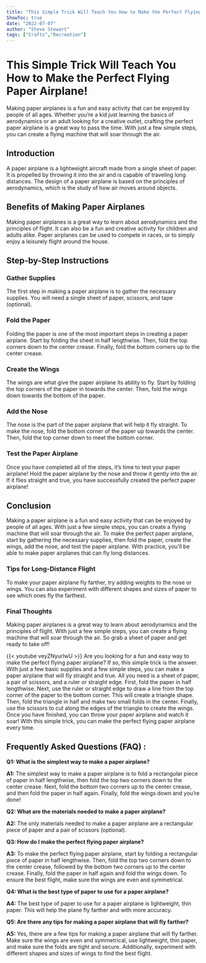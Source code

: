 ```yaml
---
title: "This Simple Trick Will Teach You How to Make the Perfect Flying Paper Airplane!"
ShowToc: true 
date: "2022-07-07"
author: "Steve Stewart" 
tags: ["Crafts","Recreation"]
---
```

# This Simple Trick Will Teach You How to Make the Perfect Flying Paper Airplane! 

Making paper airplanes is a fun and easy activity that can be enjoyed by people of all ages. Whether you’re a kid just learning the basics of aerodynamics or an adult looking for a creative outlet, crafting the perfect paper airplane is a great way to pass the time. With just a few simple steps, you can create a flying machine that will soar through the air. 

## Introduction 

A paper airplane is a lightweight aircraft made from a single sheet of paper. It is propelled by throwing it into the air and is capable of traveling long distances. The design of a paper airplane is based on the principles of aerodynamics, which is the study of how air moves around objects. 

## Benefits of Making Paper Airplanes 

Making paper airplanes is a great way to learn about aerodynamics and the principles of flight. It can also be a fun and creative activity for children and adults alike. Paper airplanes can be used to compete in races, or to simply enjoy a leisurely flight around the house. 

## Step-by-Step Instructions 

### Gather Supplies 

The first step in making a paper airplane is to gather the necessary supplies. You will need a single sheet of paper, scissors, and tape (optional). 

### Fold the Paper 

Folding the paper is one of the most important steps in creating a paper airplane. Start by folding the sheet in half lengthwise. Then, fold the top corners down to the center crease. Finally, fold the bottom corners up to the center crease. 

### Create the Wings 

The wings are what give the paper airplane its ability to fly. Start by folding the top corners of the paper in towards the center. Then, fold the wings down towards the bottom of the paper. 

### Add the Nose 

The nose is the part of the paper airplane that will help it fly straight. To make the nose, fold the bottom corner of the paper up towards the center. Then, fold the top corner down to meet the bottom corner. 

### Test the Paper Airplane 

Once you have completed all of the steps, it’s time to test your paper airplane! Hold the paper airplane by the nose and throw it gently into the air. If it flies straight and true, you have successfully created the perfect paper airplane!

## Conclusion 

Making a paper airplane is a fun and easy activity that can be enjoyed by people of all ages. With just a few simple steps, you can create a flying machine that will soar through the air. To make the perfect paper airplane, start by gathering the necessary supplies, then fold the paper, create the wings, add the nose, and test the paper airplane. With practice, you’ll be able to make paper airplanes that can fly long distances. 

### Tips for Long-Distance Flight 

To make your paper airplane fly farther, try adding weights to the nose or wings. You can also experiment with different shapes and sizes of paper to see which ones fly the farthest. 

### Final Thoughts 

Making paper airplanes is a great way to learn about aerodynamics and the principles of flight. With just a few simple steps, you can create a flying machine that will soar through the air. So grab a sheet of paper and get ready to take off!

{{< youtube veyZNyurlwU >}} 
Are you looking for a fun and easy way to make the perfect flying paper airplane? If so, this simple trick is the answer. With just a few basic supplies and a few simple steps, you can make a paper airplane that will fly straight and true. All you need is a sheet of paper, a pair of scissors, and a ruler or straight edge. First, fold the paper in half lengthwise. Next, use the ruler or straight edge to draw a line from the top corner of the paper to the bottom corner. This will create a triangle shape. Then, fold the triangle in half and make two small folds in the center. Finally, use the scissors to cut along the edges of the triangle to create the wings. Once you have finished, you can throw your paper airplane and watch it soar! With this simple trick, you can make the perfect flying paper airplane every time.

## Frequently Asked Questions (FAQ) :
**Q1: What is the simplest way to make a paper airplane?**

**A1:** The simplest way to make a paper airplane is to fold a rectangular piece of paper in half lengthwise, then fold the top two corners down to the center crease. Next, fold the bottom two corners up to the center crease, and then fold the paper in half again. Finally, fold the wings down and you’re done!

**Q2: What are the materials needed to make a paper airplane?**

**A2:** The only materials needed to make a paper airplane are a rectangular piece of paper and a pair of scissors (optional). 

**Q3: How do I make the perfect flying paper airplane?**

**A3:** To make the perfect flying paper airplane, start by folding a rectangular piece of paper in half lengthwise. Then, fold the top two corners down to the center crease, followed by the bottom two corners up to the center crease. Finally, fold the paper in half again and fold the wings down. To ensure the best flight, make sure the wings are even and symmetrical.

**Q4: What is the best type of paper to use for a paper airplane?**

**A4:** The best type of paper to use for a paper airplane is lightweight, thin paper. This will help the plane fly farther and with more accuracy.

**Q5: Are there any tips for making a paper airplane that will fly farther?**

**A5:** Yes, there are a few tips for making a paper airplane that will fly farther. Make sure the wings are even and symmetrical, use lightweight, thin paper, and make sure the folds are tight and secure. Additionally, experiment with different shapes and sizes of wings to find the best flight.





